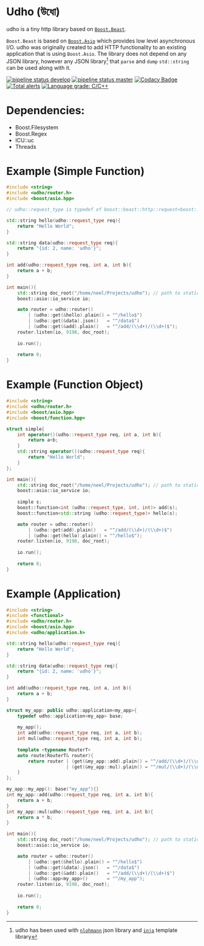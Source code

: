 # Udho (উধো)
udho is a tiny http library based on [`Boost.Beast`](https://www.boost.org/doc/libs/1_71_0/libs/beast/doc/html/index.html). 

`Boost.Beast` is based on [`Boost.Asio`](https://www.boost.org/doc/libs/1_71_0/doc/html/boost_asio.html) which provides low level asynchronous I/O.  udho was originally created to add HTTP functionality to an existing application that is using `Boost.Asio`. The library does not depend on any JSON library, however any JSON library[^1] that `parse` and `dump` `std::string` can be used  along with it. 

[![pipeline status develop](https://gitlab.com/neel.basu/udho/badges/develop/pipeline.svg)](https://gitlab.com/neel.basu/udho/commits/develop) 
[![pipeline status master](https://gitlab.com/neel.basu/udho/badges/master/pipeline.svg)](https://gitlab.com/neel.basu/udho/commits/master) 
[![Codacy Badge](https://api.codacy.com/project/badge/Grade/20093f1597cd490ba923fc5401ada672)](https://www.codacy.com/manual/neel.basu.z/udho?utm_source=github.com&amp;utm_medium=referral&amp;utm_content=neel/udho&amp;utm_campaign=Badge_Grade)
[![Total alerts](https://img.shields.io/lgtm/alerts/g/neel/udho.svg?logo=lgtm&logoWidth=18)](https://lgtm.com/projects/g/neel/udho/alerts/)
[![Language grade: C/C++](https://img.shields.io/lgtm/grade/cpp/g/neel/udho.svg?logo=lgtm&logoWidth=18)](https://lgtm.com/projects/g/neel/udho/context:cpp)


[^1]: udho has been used with [`nlohmann`](https://github.com/nlohmann/json) json library and [`inja`](https://github.com/pantor/inja) template library 

 # Dependencies:
* Boost.Filesystem
* Boost.Regex
* ICU::uc
* Threads
  
# Example (Simple Function)

```cpp
#include <string>
#include <udho/router.h>
#include <boost/asio.hpp>

// udho::request_type is typedef of boost::beast::http::request<boost::beast::http::string_body>

std::string hello(udho::request_type req){
    return "Hello World";
}

std::string data(udho::request_type req){
    return "{id: 2, name: 'udho'}";
}

int add(udho::request_type req, int a, int b){
    return a + b;
}

int main(){
    std::string doc_root("/home/neel/Projects/udho"); // path to static content
    boost::asio::io_service io;

    auto router = udho::router()
        | (udho::get(&hello).plain() = "^/hello$")
        | (udho::get(&data).json()   = "^/data$")
        | (udho::get(&add).plain()   = "^/add/(\\d+)/(\\d+)$");
    router.listen(io, 9198, doc_root);
        
    io.run();
    
    return 0;
}

```

# Example (Function Object)

```cpp
#include <string>
#include <udho/router.h>
#include <boost/asio.hpp>
#include <boost/function.hpp>

struct simple{
    int operator()(udho::request_type req, int a, int b){
        return a+b;
    }
    std::string operator()(udho::request_type req){
        return "Hello World";
    }
};

int main(){
    std::string doc_root("/home/neel/Projects/udho"); // path to static content
    boost::asio::io_service io;
    
    simple s;
    boost::function<int (udho::request_type, int, int)> add(s);
    boost::function<std::string (udho::request_type)> hello(s);

    auto router = udho::router()
        | (udho::get(add).plain()   = "^/add/(\\d+)/(\\d+)$")
        | (udho::get(hello).plain() = "^/hello$");
    router.listen(io, 9198, doc_root);
        
    io.run();
    
    return 0;
}

```

# Example (Application)

```cpp
#include <string>
#include <functional>
#include <udho/router.h>
#include <boost/asio.hpp>
#include <udho/application.h>

std::string hello(udho::request_type req){
    return "Hello World";
}

std::string data(udho::request_type req){
    return "{id: 2, name: 'udho'}";
}

int add(udho::request_type req, int a, int b){
    return a + b;
}

struct my_app: public udho::application<my_app>{
    typedef udho::application<my_app> base;
    
    my_app();
    int add(udho::request_type req, int a, int b);
    int mul(udho::request_type req, int a, int b);
    
    template <typename RouterT>
    auto route(RouterT& router){
        return router | (get(&my_app::add).plain() = "^/add/(\\d+)/(\\d+)$")
                      | (get(&my_app::mul).plain() = "^/mul/(\\d+)/(\\d+)$");
    }
};

my_app::my_app(): base("my_app"){}
int my_app::add(udho::request_type req, int a, int b){
    return a + b;
}
int my_app::mul(udho::request_type req, int a, int b){
    return a * b;
}

int main(){
    std::string doc_root("/home/neel/Projects/udho"); // path to static content
    boost::asio::io_service io;

    auto router = udho::router()
        | (udho::get(&hello).plain() = "^/hello$")
        | (udho::get(&data).json()   = "^/data$")
        | (udho::get(&add).plain()   = "^/add/(\\d+)/(\\d+)$")
        | (udho::app<my_app>()       = "^/my_app");
    router.listen(io, 9198, doc_root);
          
    io.run();
    
    return 0;
}

```
